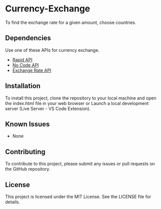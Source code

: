 # Currency-Exchange
To find the exchange rate for a given amount, choose countries.

## Dependencies
Use one of these APIs for currency exchange.
- [Rapid API](https://rapidapi.com/)
- [No Code API](https://nocodeapi.com/)
- [Exchange Rate API](https://www.exchangerate-api.com/)

## Installation 
To install this project, clone the repository to your local machine and open the index.html file in your web browser or Launch a local development server (Live Server - VS Code Extension).

## Known Issues
- None

## Contributing
To contribute to this project, please submit any issues or pull requests on the GitHub repository.

## License
This project is licensed under the MIT License. See the LICENSE file for details.
